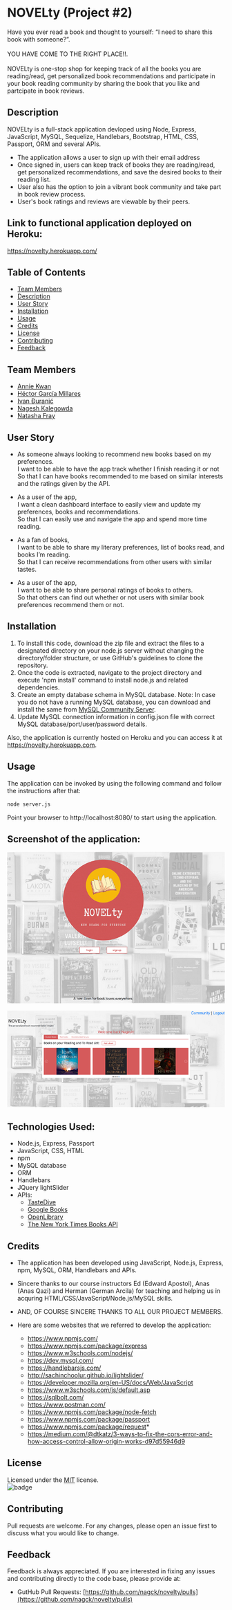 # NOVELty (Project #2)
Have you ever read a book and thought to yourself: “I need to share this book with someone?”. 
<br><br>
YOU HAVE COME TO THE RIGHT PLACE!!.
<br><br>
NOVELty is one-stop shop for keeping track of all the books you are reading/read, get personalized book recommendations and participate in your book reading community by sharing the book that you like and partcipate in book reviews. 

## Description
NOVELty is a full-stack application devloped using Node, Express, JavaScript, MySQL, Sequelize, Handlebars, Bootstrap, HTML, CSS, Passport, ORM and several APIs.

- The application allows a user to sign up with their email address 
- Once signed in, users can keep track of books they are reading/read, get personalized recommendations, and save the desired books to their reading list.
- User also has the option to join a vibrant book community and take part in book review process.
- User's book ratings and reviews are viewable by their peers.

## Link to functional application deployed on Heroku:
https://novelty.herokuapp.com/

## Table of Contents

- [Team Members](#team-members)
- [Description](#description)
- [User Story](#user-story)
- [Installation](#installation)
- [Usage](#usage)
- [Credits](#credits)
- [License](#license)
- [Contributing](#contributing)
- [Feedback](#feedback)

## Team Members
* [Annie Kwan](https://github.com/akwanmtl)
* [Héctor García Millares](https://github.com/hector-gm)
* [Ivan Đuranić](https://github.com/ivanduranic)
* [Nagesh Kalegowda](https://github.com/nagck)
* [Natasha Fray](https://github.com/Tasha876)

## User Story
- As someone always looking to recommend new books based on my preferences.<br>
I want to be able to have the app track whether I finish reading it or not<br>
So that I can have books recommended to me based on similar interests and the ratings given by the API.

- As a user of the app,<br> 
I want a clean dashboard interface to easily view and update my preferences, books and recommendations.<br>
So that I can easily use and navigate the app and spend more time reading.

- As a fan of books,<br> 
I want to be able to share my literary preferences, list of books read, and books I’m reading.<br>
So that I can receive recommendations from other users with similar tastes.

- As a user of the app,<br> 
I want to be able to share personal ratings of books to others.<br>
So that others can find out whether or not users with similar book preferences recommend them or not.<br>

## Installation

1. To install this code, download the zip file and extract the files to a designated directory on your node.js server without changing the directory/folder structure, or use GitHub's guidelines to clone the repository. 
2. Once the code is extracted, navigate to the project directory and execute 'npm install' command to install node.js and related dependencies.
3. Create an empty database schema in MySQL database. Note: In case you do not have a running MySQL database, you can download and install the same from [MySQL Community Server](https://dev.mysql.com/downloads/mysql).
4. Update MySQL connection information in config.json file with correct MySQL database/port/user/password details.

Also, the application is currently hosted on Heroku and you can access it at https://novelty.herokuapp.com.

## Usage
The application can be invoked by using the following command and follow the instructions after that:

```bash
node server.js
```
Point your browser to http://localhost:8080/ to start using the application.  

## Screenshot of the application:
![image](assets/screenshot1.png)

![image](assets/screenshot2.png)

## Technologies Used: 
* Node.js, Express, Passport
* JavaScript, CSS, HTML
* npm
* MySQL database
* ORM
* Handlebars
* JQuery lightSlider
* APIs:
    - [TasteDive](https://tastedive.com/read/api)
    - [Google Books](https://developers.google.com/books/docs/overview)
    - [OpenLibrary](https://openlibrary.org/developers/api)
    - [The New York Times Books API](https://developer.nytimes.com/docs/books-product/1/overview)

## Credits
- The application has been developed using JavaScript, Node.js, Express, npm, MySQL, ORM, Handlebars and APIs. 
- Sincere thanks to our course instructors Ed (Edward Apostol), Anas (Anas Qazi) and Herman (German Arcila) for teaching and helping us in acquring HTML/CSS/JavaScript/Node.js/MySQL skills. 

- AND, OF COURSE SINCERE THANKS TO ALL OUR PROJECT MEMBERS.

- Here are some websites that we referred to develop the application:
    * https://www.npmjs.com/
    * https://www.npmjs.com/package/express
    * https://www.w3schools.com/nodejs/
    * https://dev.mysql.com/
    * https://handlebarsjs.com/
    * http://sachinchoolur.github.io/lightslider/
    * https://developer.mozilla.org/en-US/docs/Web/JavaScript
    * https://www.w3schools.com/js/default.asp
    * https://sqlbolt.com/
    * https://www.postman.com/
    * https://www.npmjs.com/package/node-fetch
    * https://www.npmjs.com/package/passport
    * https://www.npmjs.com/package/request* 
    * https://medium.com/@dtkatz/3-ways-to-fix-the-cors-error-and-how-access-control-allow-origin-works-d97d55946d9


## License
Licensed under the [MIT](https://choosealicense.com/licenses/mit/) license.<br>
![badge](https://img.shields.io/badge/license-mit-brightgreen)<br />

## Contributing

Pull requests are welcome. For any changes, please open an issue first to discuss what you would like to change.

## Feedback
Feedback is always appreciated. If you are interested in fixing any issues and contributing directly to the code base, please provide at:
- GutHub Pull Requests: [https://github.com/nagck/novelty/pulls](https://github.com/nagck/novelty/pulls)

